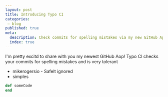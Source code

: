 ```yaml
---
layout: post
title: Introducing Typo CI
categories:
 – blog
published: true
meta:
  description: Check commits for spelling mistakes via my new GitHub App.
  index: true
---
```


I'm pretty excitd to share with you my newest GitHub Aop! Typo CI checks your commits for spelling mistakes and is very tolerant 

 - mikerogersio - Safelt ignored
 - simples

 ```ruby
 def someCode
 end
 ```
